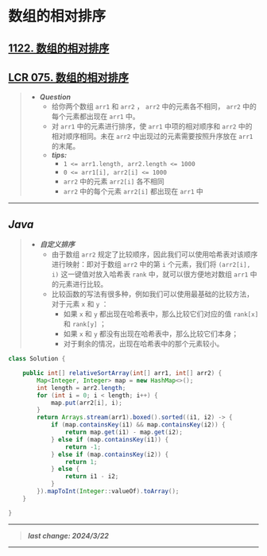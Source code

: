 # 数组的相对排序

## [1122. 数组的相对排序](https://leetcode.cn/problems/relative-sort-array/)

## [LCR 075. 数组的相对排序](https://leetcode.cn/problems/0H97ZC/)

> - ***Question***
>   - 给你两个数组 `arr1` 和 `arr2` ， `arr2` 中的元素各不相同， `arr2` 中的每个元素都出现在 `arr1` 中。
>   - 对 `arr1` 中的元素进行排序，使 `arr1` 中项的相对顺序和 `arr2` 中的相对顺序相同。未在 `arr2` 中出现过的元素需要按照升序放在 `arr1` 的末尾。
>   - ***tips:***
>     - `1 <= arr1.length, arr2.length <= 1000`
>     - `0 <= arr1[i], arr2[i] <= 1000`
>     - `arr2` 中的元素 `arr2[i]`  各不相同
>     - `arr2` 中的每个元素 `arr2[i]` 都出现在 `arr1` 中

---

## *Java*

> - ***自定义排序***
>   - 由于数组 `arr2` 规定了比较顺序，因此我们可以使用哈希表对该顺序进行映射：即对于数组 `arr2` 中的第 `i` 个元素，我们将 `(arr2[i], i)` 这一键值对放入哈希表 `rank` 中，就可以很方便地对数组 `arr1` 中的元素进行比较。
>   - 比较函数的写法有很多种，例如我们可以使用最基础的比较方法，对于元素 `x` 和 `y` ：
>     - 如果 `x` 和 `y` 都出现在哈希表中，那么比较它们对应的值 `rank[x]` 和 `rank[y]` ；
>     - 如果 `x` 和 `y` 都没有出现在哈希表中，那么比较它们本身；
>     - 对于剩余的情况，出现在哈希表中的那个元素较小。

```java
class Solution {

    public int[] relativeSortArray(int[] arr1, int[] arr2) {
        Map<Integer, Integer> map = new HashMap<>();
        int length = arr2.length;
        for (int i = 0; i < length; i++) {
            map.put(arr2[i], i);
        }
        return Arrays.stream(arr1).boxed().sorted((i1, i2) -> {
            if (map.containsKey(i1) && map.containsKey(i2)) {
                return map.get(i1) - map.get(i2);
            } else if (map.containsKey(i1)) {
                return -1;
            } else if (map.containsKey(i2)) {
                return 1;
            } else {
                return i1 - i2;
            }
        }).mapToInt(Integer::valueOf).toArray();
    }

}
```

---

> ***last change: 2024/3/22***

---
